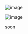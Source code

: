 ![image](https://github.com/user-attachments/assets/d81a443d-5f64-4be4-8d63-bc45b393f592)

![image](https://github.com/user-attachments/assets/5a38c0a0-6e21-4054-9abd-ef62564c7d12)

soon
